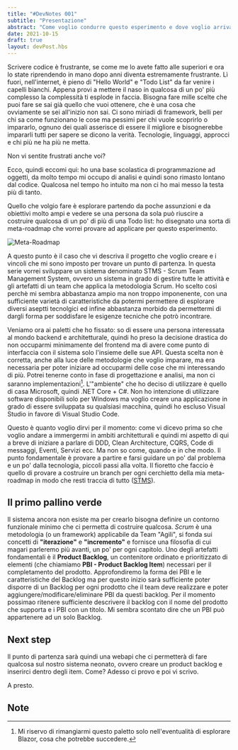 ```yaml
---
title: "#DevNotes 001"
subtitle: "Presentazione"
abstract: "Come voglio condurre questo esperimento e dove voglio arrivare"
date: 2021-10-15
draft: true
layout: devPost.hbs
---
```


Scrivere codice è frustrante, se come me lo avete fatto alle superiori e ora lo state riprendendo in mano dopo anni diventa estremamente frustrante.
Lì fuori, nell'internet, è pieno di "Hello World" e "Todo List" da far venire i capelli bianchi.
Appena provi a mettere il naso in qualcosa di un po' più complesso la complessità ti esplode in faccia. Bisogna fare mille scelte che puoi fare se sai già quello che vuoi ottenere, che è una cosa che ovviamente se sei all'inizio non sai.
Ci sono miriadi di framework, belli per chi sa come funzionano le cose ma pessimi per chi vuole scoprirlo o impararlo, ognuno dei quali asserisce di essere il migliore e bisognerebbe impararli tutti per sapere se dicono la verità. Tecnologie, linguaggi, approcci e chi più ne ha più ne metta.

Non vi sentite frustrati anche voi?

Ecco, quindi eccomi qui: ho una base scolastica di programmazione ad oggetti, da molto tempo mi occupo di analisi e quindi sono rimasto lontano dal codice. Qualcosa nel tempo ho intuito ma non ci ho mai messo la testa più di tanto.

Quello che volgio fare è esplorare partendo da poche assunzioni e da obiettivi molto ampi e vedere se una persona da sola può riuscire a costruire qualcosa di un po' di più di una Todo list: ho disegnato una sorta di meta-roadmap che vorrei provare ad applicare per questo esperimento.

![Meta-Roadmap](../assets/images/stms001.jpg "La mia meta-roadmap")

A questo punto è il caso che vi descriva il progetto che voglio creare e i vincoli che mi sono imposto per trovare un punto di partenza.
In questa serie vorrei sviluppare un sistema denominato STMS - Scrum Team Management System, ovvero un sistema in grado di gestire tutte le attività e gli artefatti di un team che applica la metodologia Scrum. Ho scelto così perchè mi sembra abbastanza ampio ma non troppo imponenente, con una sufficiente varietà di caratteristiche da potermi permettere di esplorare diversi aseptti tecnolgici ed infine abbastanza morbido da permettermi di dargli forma per soddisfare le esigenze tecniche che potrò incontrare.

Veniamo ora ai paletti che ho fissato: so di essere una persona interessata al mondo backend e architetturale, quindi ho preso la decisione drastica do non occuparmi minimamente del frontend ma di avere come punto di interfaccia con il sistema solo l'insieme delle sue API. Questa scelta non è corretta, anche alla luce delle metodologie che voglio imparare, ma era necessaria per poter iniziare ad occuparmi delle cose che mi interessando di più. Potrei tenerne conto in fase di progettazione e analisi, ma non ci saranno implementazioni[^1].
L'"ambiente" che ho deciso di utilizzare è quello di casa Microsoft, quindi .NET Core + C#. Non ho intenzione di utilizzare software disponibili solo per Windows ma voglio creare una applicazione in grado di essere sviluppata su qualsiasi macchina, quindi ho escluso Visual Studio in favore di Visual Studio Code.

Questo è quanto voglio dirvi per il momento: come vi dicevo prima so che voglio andare a immergermi in ambiti architetturali e quindi mi aspetto di qui a breve di iniziare a parlare di DDD, Clean Architecture, CQRS, Code di messaggi, Eventi, Servizi ecc. Ma non so come, quando e in che modo. Il punto fondamentale è provare a partire e farsi guidare un po' dal problema e un po' dalla tecnologia, piccoli passi alla volta. Il fioretto che faccio è quello di provare a costruire un branch per ogni cerchietto della mia meta-roadmap in modo che resti traccia di tutto ([STMS](https://github.com/informatropico/STMS "Repository su GitHub")).

## Il primo pallino verde
Il sistema ancora non esiste ma per crearlo bisogna definire un contorno funzionale minimo che ci permetta di costruire qualcosa.
*Scrum* è una metodologia (o un framework) applicabile da Team "Agili", si fonda sui concetti di **"iterazione"** e **"incremento"** e fornisce una filosofia di cui magari parleremo più avanti, un po' per ogni capitolo. Uno degli artefatti fondamentali è il **Product Backlog**, un contenitore ordinato e prioritizzato di elementi (che chiamiamo **PBI - Product Backlog Item**) necessari per il completamento del prodotto. Approfondiremo la forma dei PBI e le caratteristiche del Backlog ma per questo inizio sarà sufficiente poter disporre di un Backlog per ogni prodotto che il team deve realizzare e poter aggiungere/modificare/eliminare PBI da questi backlog. Per il momento possimao ritenere sufficiente descrivere il backlog con il nome del prodotto che supporta e i PBI con un titolo. Mi sembra scontato dire che un PBI può appartenere ad un solo Backlog.

## Next step
Il punto di partenza sarà quindi una webapi che ci permetterà di fare qualcosa sul nostro sistema neonato, ovvero creare un product backlog e inserirci dentro degli item.
Come? Adesso ci provo e poi vi scrivo.

A presto.

## Note
[^1]: Mi riservo di rimangiarmi questo paletto solo nell'eventualità di esplorare Blazor, cosa che potrebbe succedere.